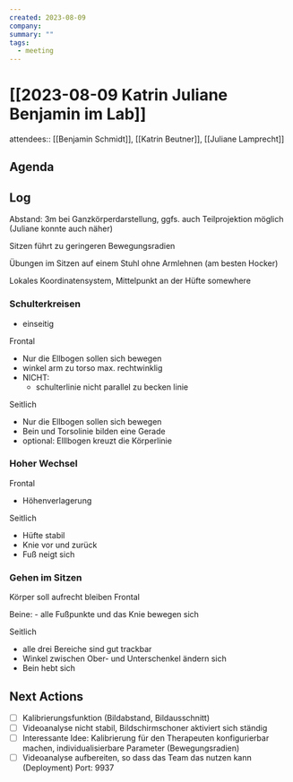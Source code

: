 ```yaml
---
created: 2023-08-09
company: 
summary: ""
tags:
  - meeting
---
```


# [[2023-08-09 Katrin Juliane Benjamin im Lab]]

attendees:: [[Benjamin Schmidt]], [[Katrin Beutner]], [[Juliane Lamprecht]]

## Agenda

## Log

Abstand: 3m bei Ganzkörperdarstellung, ggfs. auch Teilprojektion möglich (Juliane konnte auch näher)

Sitzen führt zu geringeren Bewegungsradien

Übungen im Sitzen auf einem Stuhl ohne Armlehnen (am besten Hocker)

Lokales Koordinatensystem, Mittelpunkt an der Hüfte somewhere

### Schulterkreisen

- einseitig

Frontal

- Nur die Ellbogen sollen sich bewegen
- winkel arm zu torso max. rechtwinklig
- NICHT:
  - schulterlinie nicht parallel zu becken linie

Seitlich

- Nur die Ellbogen sollen sich bewegen
- Bein und Torsolinie bilden eine Gerade
- optional: Elllbogen kreuzt die Körperlinie

### Hoher Wechsel

Frontal

- Höhenverlagerung

Seitlich

- Hüfte stabil
- Knie vor und zurück
- Fuß neigt sich

### Gehen im Sitzen

Körper soll aufrecht bleiben
Frontal

Beine: - alle Fußpunkte und das Knie bewegen sich

Seitlich

- alle drei Bereiche sind gut trackbar
- Winkel zwischen Ober- und Unterschenkel ändern sich
- Bein hebt sich

## Next Actions

- [ ] Kalibrierungsfunktion (Bildabstand, Bildausschnitt)
- [ ] Videoanalyse nicht stabil, Bildschirmschoner aktiviert sich ständig
- [ ] Interessante Idee: Kalibrierung für den Therapeuten konfigurierbar machen, individualisierbare Parameter (Bewegungsradien)
- [ ] Videoanalyse aufbereiten, so dass das Team das nutzen kann (Deployment) Port: 9937
